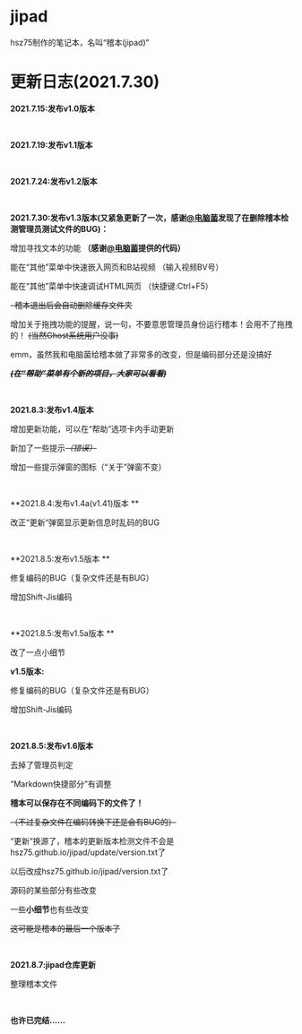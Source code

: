 # jipad
hsz75制作的笔记本，名叫“稽本(jipad)”

# 更新日志(2021.7.30)

**2021.7.15:发布v1.0版本**

<br>

**2021.7.19:发布v1.1版本**

<br>

**2021.7.24:发布v1.2版本**

<br>

**2021.7.30:发布v1.3版本(又紧急更新了一次，感谢[@电脑菌](https://github.com/dnyyfb)发现了在删除稽本检测管理员测试文件的BUG)：**

增加寻找文本的功能  **（感谢[@电脑菌](https://github.com/dnyyfb)提供的代码）**

能在“其他”菜单中快速嵌入网页和B站视频 （输入视频BV号）

能在“其他”菜单中快速调试HTML网页  （快捷键:Ctrl+F5）

<del>  稽本退出后会自动删除缓存文件夹 </del>

增加关于拖拽功能的提醒，说一句，不要意思管理员身份运行稽本！会用不了拖拽的！  <del>(当然Ghost系统用户没事)</del> 

emm，虽然我和电脑菌给稽本做了非常多的改变，但是编码部分还是没搞好

 <del> ***(在“帮助”菜单有个新的项目，大家可以看看)***</del>

<br>

**2021.8.3:发布v1.4版本**

增加更新功能，可以在“帮助”选项卡内手动更新

新加了一些提示<del>*（错误）*</del>

增加一些提示弹窗的图标（“关于”弹窗不变）

<br>

**2021.8.4:发布v1.4a(v1.41)版本 **

改正“更新“弹窗显示更新信息时乱码的BUG

<br>

**2021.8.5:发布v1.5版本 **

修复编码的BUG（复杂文件还是有BUG）

增加Shift-Jis编码

<br>

**2021.8.5:发布v1.5a版本 **

改了一点小细节

**v1.5版本:**

修复编码的BUG（复杂文件还是有BUG）

增加Shift-Jis编码

<br>

**2021.8.5:发布v1.6版本**

去掉了管理员判定

“Markdown快捷部分”有调整

**稽本可以保存在不同编码下的文件了！**

<del>（不过复杂文件在编码转换下还是会有BUG的）</del>

“更新”换源了，稽本的更新版本检测文件不会是hsz75.github.io/jipad/update/version.txt了

以后改成hsz75.github.io/jipad/version.txt了

源码的某些部分有些改变

一些**小细节**也有些改变

<del>这可能是稽本的最后一个版本了</del>

<br>

**2021.8.7:jipad仓库更新**

整理稽本文件

<br>

**也许已完结......**